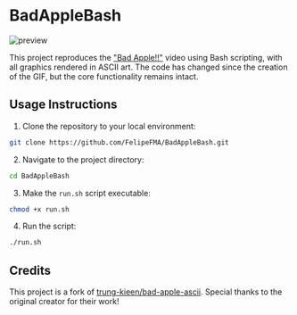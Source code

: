 # BadAppleBash

![preview](https://github.com/FelipeFMA/BadAppleBash/assets/30672253/f14f3b1a-3da0-44fa-90d0-3b4e0757c04e)

This project reproduces the ["Bad Apple!!"](https://youtu.be/9lNZ_Rnr7Jc?si=ROgXrVvdx13oKPM4) video using Bash scripting, with all graphics rendered in ASCII art. The code has changed since the creation of the GIF, but the core functionality remains intact.



## Usage Instructions
01. Clone the repository to your local environment:
```bash
git clone https://github.com/FelipeFMA/BadAppleBash.git
```

02. Navigate to the project directory:
```bash
cd BadAppleBash
```

03. Make the `run.sh` script executable:
```bash
chmod +x run.sh
```

04. Run the script:
```bash
./run.sh
```

## Credits

This project is a fork of [trung-kieen/bad-apple-ascii](https://github.com/trung-kieen/bad-apple-ascii). Special thanks to the original creator for their work!

